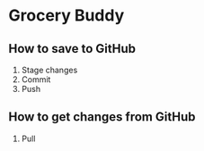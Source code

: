 # Grocery Buddy

## How to save to GitHub

1. Stage changes
2. Commit
3. Push

## How to get changes from GitHub

1. Pull
